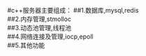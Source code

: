 #c++服务器主要组成：
##1.数据库,mysql,redis  
##2.内存管理,stmolloc  
##3.动态池管理,线程池  
##4.网络连接及管理,iocp,epoll  
##5.其他功能  
